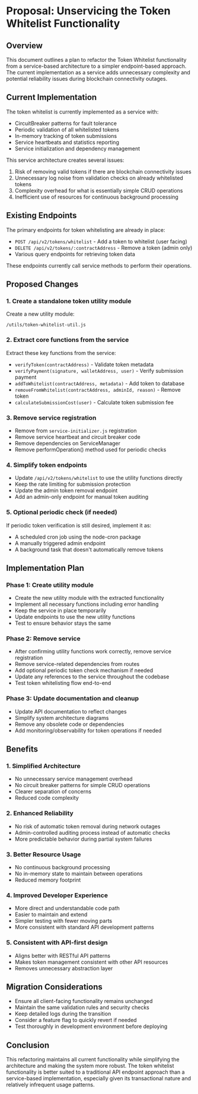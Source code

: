 # Proposal: Unservicing the Token Whitelist Functionality

## Overview

This document outlines a plan to refactor the Token Whitelist functionality from a service-based architecture to a simpler endpoint-based approach. The current implementation as a service adds unnecessary complexity and potential reliability issues during blockchain connectivity outages.

## Current Implementation

The token whitelist is currently implemented as a service with:
- CircuitBreaker patterns for fault tolerance
- Periodic validation of all whitelisted tokens
- In-memory tracking of token submissions
- Service heartbeats and statistics reporting
- Service initialization and dependency management

This service architecture creates several issues:
1. Risk of removing valid tokens if there are blockchain connectivity issues
2. Unnecessary log noise from validation checks on already whitelisted tokens
3. Complexity overhead for what is essentially simple CRUD operations
4. Inefficient use of resources for continuous background processing

## Existing Endpoints

The primary endpoints for token whitelisting are already in place:
- `POST /api/v2/tokens/whitelist` - Add a token to whitelist (user facing)
- `DELETE /api/v2/tokens/:contractAddress` - Remove a token (admin only)
- Various query endpoints for retrieving token data

These endpoints currently call service methods to perform their operations.

## Proposed Changes

### 1. Create a standalone token utility module

Create a new utility module:
```
/utils/token-whitelist-util.js
```

### 2. Extract core functions from the service

Extract these key functions from the service:
- `verifyToken(contractAddress)` - Validate token metadata
- `verifyPayment(signature, walletAddress, user)` - Verify submission payment
- `addToWhitelist(contractAddress, metadata)` - Add token to database
- `removeFromWhitelist(contractAddress, adminId, reason)` - Remove token
- `calculateSubmissionCost(user)` - Calculate token submission fee

### 3. Remove service registration

- Remove from `service-initializer.js` registration
- Remove service heartbeat and circuit breaker code
- Remove dependencies on ServiceManager
- Remove performOperation() method used for periodic checks

### 4. Simplify token endpoints

- Update `/api/v2/tokens/whitelist` to use the utility functions directly
- Keep the rate limiting for submission protection
- Update the admin token removal endpoint
- Add an admin-only endpoint for manual token auditing

### 5. Optional periodic check (if needed)

If periodic token verification is still desired, implement it as:
- A scheduled cron job using the node-cron package
- A manually triggered admin endpoint
- A background task that doesn't automatically remove tokens

## Implementation Plan

### Phase 1: Create utility module
- Create the new utility module with the extracted functionality
- Implement all necessary functions including error handling
- Keep the service in place temporarily
- Update endpoints to use the new utility functions
- Test to ensure behavior stays the same

### Phase 2: Remove service
- After confirming utility functions work correctly, remove service registration
- Remove service-related dependencies from routes
- Add optional periodic token check mechanism if needed
- Update any references to the service throughout the codebase
- Test token whitelisting flow end-to-end

### Phase 3: Update documentation and cleanup
- Update API documentation to reflect changes
- Simplify system architecture diagrams
- Remove any obsolete code or dependencies
- Add monitoring/observability for token operations if needed

## Benefits

### 1. Simplified Architecture
- No unnecessary service management overhead
- No circuit breaker patterns for simple CRUD operations
- Clearer separation of concerns
- Reduced code complexity

### 2. Enhanced Reliability
- No risk of automatic token removal during network outages
- Admin-controlled auditing process instead of automatic checks
- More predictable behavior during partial system failures

### 3. Better Resource Usage
- No continuous background processing
- No in-memory state to maintain between operations
- Reduced memory footprint

### 4. Improved Developer Experience
- More direct and understandable code path
- Easier to maintain and extend
- Simpler testing with fewer moving parts
- More consistent with standard API development patterns

### 5. Consistent with API-first design
- Aligns better with RESTful API patterns
- Makes token management consistent with other API resources
- Removes unnecessary abstraction layer

## Migration Considerations

- Ensure all client-facing functionality remains unchanged
- Maintain the same validation rules and security checks
- Keep detailed logs during the transition
- Consider a feature flag to quickly revert if needed
- Test thoroughly in development environment before deploying

## Conclusion

This refactoring maintains all current functionality while simplifying the architecture and making the system more robust. The token whitelist functionality is better suited to a traditional API endpoint approach than a service-based implementation, especially given its transactional nature and relatively infrequent usage patterns.